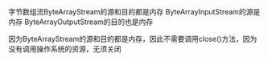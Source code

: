字节数组流ByteArrayStream的源和目的都是内存
   ByteArrayInputStream的源是内存
   ByteArrayOutputStream的目的也是内存

因为ByteArrayStream的源和目的都是内存，因此不需要调用close()方法，因为没有调用操作系统的资源，无须关闭